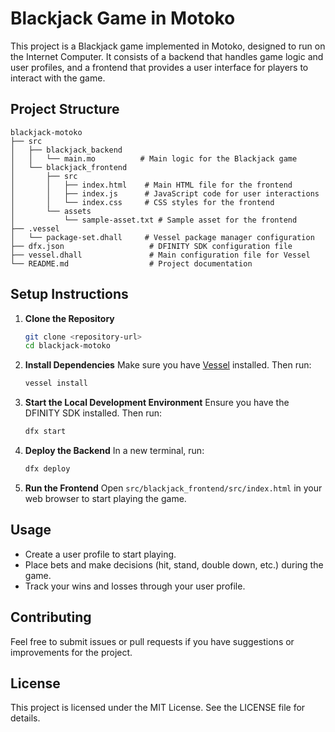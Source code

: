 # Blackjack Game in Motoko

This project is a Blackjack game implemented in Motoko, designed to run on the Internet Computer. It consists of a backend that handles game logic and user profiles, and a frontend that provides a user interface for players to interact with the game.

## Project Structure

```
blackjack-motoko
├── src
│   ├── blackjack_backend
│   │   └── main.mo          # Main logic for the Blackjack game
│   └── blackjack_frontend
│       ├── src
│       │   ├── index.html    # Main HTML file for the frontend
│       │   ├── index.js      # JavaScript code for user interactions
│       │   └── index.css     # CSS styles for the frontend
│       └── assets
│           └── sample-asset.txt # Sample asset for the frontend
├── .vessel
│   └── package-set.dhall     # Vessel package manager configuration
├── dfx.json                   # DFINITY SDK configuration file
├── vessel.dhall               # Main configuration file for Vessel
└── README.md                  # Project documentation
```

## Setup Instructions

1. **Clone the Repository**
   ```bash
   git clone <repository-url>
   cd blackjack-motoko
   ```

2. **Install Dependencies**
   Make sure you have [Vessel](https://vessel.dfinity.org/) installed. Then run:
   ```bash
   vessel install
   ```

3. **Start the Local Development Environment**
   Ensure you have the DFINITY SDK installed. Then run:
   ```bash
   dfx start
   ```

4. **Deploy the Backend**
   In a new terminal, run:
   ```bash
   dfx deploy
   ```

5. **Run the Frontend**
   Open `src/blackjack_frontend/src/index.html` in your web browser to start playing the game.

## Usage

- Create a user profile to start playing.
- Place bets and make decisions (hit, stand, double down, etc.) during the game.
- Track your wins and losses through your user profile.

## Contributing

Feel free to submit issues or pull requests if you have suggestions or improvements for the project. 

## License

This project is licensed under the MIT License. See the LICENSE file for details.